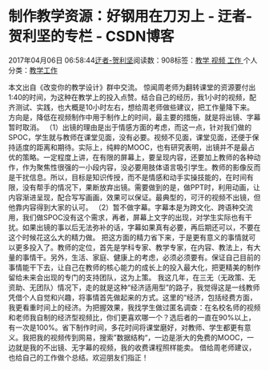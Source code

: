 
# 制作教学资源：好钢用在刀刃上 - 迂者-贺利坚的专栏 - CSDN博客

2017年04月06日 06:58:44[迂者-贺利坚](https://me.csdn.net/sxhelijian)阅读数：908标签：[教学																](https://so.csdn.net/so/search/s.do?q=教学&t=blog)[视频																](https://so.csdn.net/so/search/s.do?q=视频&t=blog)[工作																](https://so.csdn.net/so/search/s.do?q=工作&t=blog)[
							](https://so.csdn.net/so/search/s.do?q=视频&t=blog)[
																					](https://so.csdn.net/so/search/s.do?q=教学&t=blog)个人分类：[教学工作																](https://blog.csdn.net/sxhelijian/article/category/1242353)
[
																								](https://so.csdn.net/so/search/s.do?q=教学&t=blog)


本文出自《改变你的教学设计》群中交流。
惊闻周老师为翻转课堂的资源要付出1:40的时间，为这种在教学上的投入点赞。结合自己的经历，我1小时的视频，配齐测试、实践，也大概是10小时左右，想给周老师做些建议，把工作量降下来。方向是，降低在视频制作中用于制作上的时间，最主要的措施，就是将出镜、字幕暂时取消。
（1）出镜的理由是出于情感方面的考虑，而这一点，针对我们做的SPOC，学生就与教师在课堂见面，没有必要。视频不见面，课堂见面，还便于保持适度的距离和期待。实际上，纯粹的MOOC，也有研究表明，出镜并不是最占优的策略。一定程度上讲，在有限的屏幕上，要呈现内容，还要加上教师的各种动作，作为聚焦性很强的一小段内容，没必要用肢体语言吸引学生。教师的影像反而是干扰信息。所以，目标是知识传授，而不是情感和动手实操技能的，在时间有限，没有帮手的情况下，果断放弃出镜。需要做到的是，做PPT时，利用动画，让内容渐进呈现，配合写写画画，效果可以保证。最典型的，可汗的视频不出镜，但他靠内容得到大家的认可。
（2）暂不做字幕。字幕本是为跨文化、跨语种交流用，我们做SPOC没有这个需求，再者，屏幕上文字的出现，对学生实际也有干扰。如果出镜的事以后无法弥补的话，字幕如果真有必要，再后期还可以，不要在这个时候花这么大的精力做。
把这方面的精力省下来，于是更有意义的事情就可以更多投入了。教师的定位，首先是学科专家、教学专家，在内容、教法上，有大量的事情干。另外，生活、家庭、健康上的考虑，必须必须要有。保证自己目前的事情能干下去，让自己在教师的核心能力的成长上的投入最大化，把更精美的制作留给未来会出现的专门的支持团队，这为上策。
我这几年，在三无（无政策、无资助、无团队）情况下，走的就是这种“经济适用型”的路子，我觉得这是一线教师凭借个人自觉和兴趣，将事情首先做起来的方式。这里的“经济，包括经费方面，我更看重时间上的经济。为把握效果，我找学生做过匿名调查：在名校名师的视频和老师我自制的经济型视频比，你们更喜欢哪一个？选后者的一直在90%以上，有一次是100%。省下制作时间，多花时间将课堂磨好，对教师、学生都更有意义。我把我的视频传到网易，搜索”数据结构“，一边是浙大的免费的MOOC，一边就是我的不出镜、无字幕的视频，我的收费课程照样能卖。
借给周老师建议，也给自己的工作做个总结。欢迎朋友们指正！

